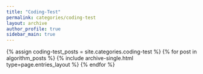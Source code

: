 ```yaml
---
title: "Coding-Test"
permalink: categories/coding-test
layout: archive
author_profile: true
sidebar_main: true
---
```


{% assign coding-test_posts = site.categories.coding-test %}
{% for post in algorithm_posts %} {% include archive-single.html type=page.entries_layout %} {% endfor %}
